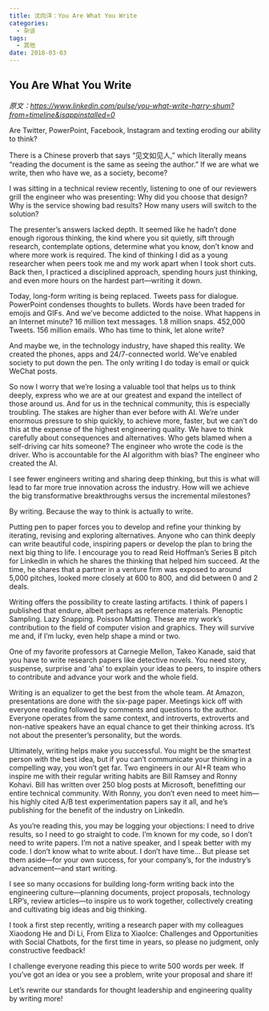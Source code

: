 ```yaml
---
title: 沈向洋：You Are What You Write
categories: 
  - 杂谈
tags:
  - 其他
date: 2018-03-03
---
```


## You Are What You Write

*原文：https://www.linkedin.com/pulse/you-what-write-harry-shum?from=timeline&isappinstalled=0*

Are Twitter, PowerPoint, Facebook, Instagram and texting eroding our ability to think?

There is a Chinese proverb that says “见文如见人,” which literally means “reading the document is the same as seeing the author.” If we are what we write, then who have we, as a society, become?

I was sitting in a technical review recently, listening to one of our reviewers grill the engineer who was presenting: Why did you choose that design? Why is the service showing bad results? How many users will switch to the solution?

The presenter’s answers lacked depth. It seemed like he hadn’t done enough rigorous thinking, the kind where you sit quietly, sift through research, contemplate options, determine what you know, don’t know and where more work is required. The kind of thinking I did as a young researcher when peers took me and my work apart when I took short cuts. Back then, I practiced a disciplined approach, spending hours just thinking, and even more hours on the hardest part—writing it down.

Today, long-form writing is being replaced. Tweets pass for dialogue. PowerPoint condenses thoughts to bullets. Words have been traded for emojis and GIFs. And we’ve become addicted to the noise. What happens in an Internet minute? 16 million text messages. 1.8 million snaps. 452,000 Tweets. 156 million emails. Who has time to think, let alone write?

And maybe we, in the technology industry, have shaped this reality. We created the phones, apps and 24/7-connected world. We’ve enabled society to put down the pen. The only writing I do today is email or quick WeChat posts.

So now I worry that we’re losing a valuable tool that helps us to think deeply, express who we are at our greatest and expand the intellect of those around us. And for us in the technical community, this is especially troubling. The stakes are higher than ever before with AI. We’re under enormous pressure to ship quickly, to achieve more, faster, but we can’t do this at the expense of the highest engineering quality. We have to think carefully about consequences and alternatives. Who gets blamed when a self-driving car hits someone? The engineer who wrote the code is the driver. Who is accountable for the AI algorithm with bias? The engineer who created the AI.

I see fewer engineers writing and sharing deep thinking, but this is what will lead to far more true innovation across the industry. How will we achieve the big transformative breakthroughs versus the incremental milestones?

By writing. Because the way to think is actually to write.

Putting pen to paper forces you to develop and refine your thinking by iterating, revising and exploring alternatives. Anyone who can think deeply can write beautiful code, inspiring papers or develop the plan to bring the next big thing to life. I encourage you to read Reid Hoffman’s Series B pitch for LinkedIn in which he shares the thinking that helped him succeed. At the time, he shares that a partner in a venture firm was exposed to around 5,000 pitches, looked more closely at 600 to 800, and did between 0 and 2 deals.

Writing offers the possibility to create lasting artifacts. I think of papers I published that endure, albeit perhaps as reference materials. Plenoptic Sampling. Lazy Snapping. Poisson Matting. These are my work’s contribution to the field of computer vision and graphics. They will survive me and, if I’m lucky, even help shape a mind or two.

One of my favorite professors at Carnegie Mellon, Takeo Kanade, said that you have to write research papers like detective novels. You need story, suspense, surprise and ‘aha’ to explain your ideas to peers, to inspire others to contribute and advance your work and the whole field.

Writing is an equalizer to get the best from the whole team. At Amazon, presentations are done with the six-page paper. Meetings kick off with everyone reading followed by comments and questions to the author. Everyone operates from the same context, and introverts, extroverts and non-native speakers have an equal chance to get their thinking across. It’s not about the presenter’s personality, but the words.

Ultimately, writing helps make you successful. You might be the smartest person with the best idea, but if you can’t communicate your thinking in a compelling way, you won’t get far. Two engineers in our AI+R team who inspire me with their regular writing habits are Bill Ramsey and Ronny Kohavi. Bill has written over 250 blog posts at Microsoft, benefitting our entire technical community. With Ronny, you don’t even need to meet him—his highly cited A/B test experimentation papers say it all, and he’s publishing for the benefit of the industry on LinkedIn.

As you’re reading this, you may be logging your objections: I need to drive results, so I need to go straight to code. I’m known for my code, so I don’t need to write papers. I’m not a native speaker, and I speak better with my code. I don’t know what to write about. I don’t have time… But please set them aside—for your own success, for your company’s, for the industry’s advancement—and start writing.

I see so many occasions for building long-form writing back into the engineering culture—planning documents, project proposals, technology LRP’s, review articles—to inspire us to work together, collectively creating and cultivating big ideas and big thinking.

I took a first step recently, writing a research paper with my colleagues Xiaodong He and Di Li, From Eliza to XiaoIce: Challenges and Opportunities with Social Chatbots, for the first time in years, so please no judgment, only constructive feedback!

I challenge everyone reading this piece to write 500 words per week. If you’ve got an idea or you see a problem, write your proposal and share it!

Let’s rewrite our standards for thought leadership and engineering quality by writing more!